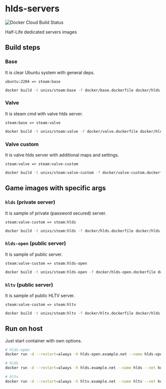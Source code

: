 # hlds-servers

![Docker Cloud Build Status](https://img.shields.io/docker/cloud/build/unixs/steam?style=flat-square&cacheSeconds=36000)


Half-Life dedicated servers images

## Build steps

### Base

It is clear Ubuntu system with general deps.

`ubuntu:2204 => steam:base`

```bash
docker build -t unixs/steam:base -f docker/base.dockerfile docker/hlds
```

### Valve

It is steam cmd with valve hlds server.

`steam:base => steam:valve`

```bash
docker build -t unixs/steam:valve -f docker/valve.dockerfile docker/hlds
```

### Valve custom

It is valve hlds server with additional maps and settings.

`steam:valve => steam:valve-custom`

```bash
docker build -t unixs/steam:valve-custom -f docker/valve-custom.dockerfile docker/hlds
```

## Game images with specific args

### `hlds` (private server)

It is sample of private (password secured) server.

`steam:valve-custom => steam:hlds`

```bash
docker build -t unixs/steam:hlds -f docker/hlds.dockerfile docker/hlds
```

### `hlds-open` (public server)

It is sample of public server.

`steam:valve-custom => steam:hlds-open`

```bash
docker build -t unixs/steam:hlds-open -f docker/hlds-open.dockerfile docker/hlds
```

### `hltv` (public server)

It is sample of public HLTV server.

`steam:valve-custom => steam:hltv`

```bash
docker build -t unixs/steam:hltv -f docker/hltv.dockerfile docker/hlds
```

## Run on host

Just start container with own options.

```bash
# hlds-open
docker run -d --restart=always -h hlds-open.example.net --name hlds-open --net host  unixs/steam:hlds-open

# hlds
docker run -d --restart=always -h hlds.example.net --name hlds --net host  unixs/steam:hlds

# hltv
docker run -d --restart=always -h hltv.example.net --name hltv --net host  unixs/steam:hltv
```
